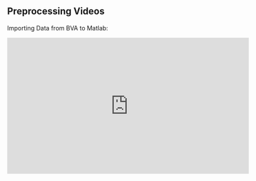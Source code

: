 ## Preprocessing Videos

Importing Data from BVA to Matlab:

<iframe width="560" height="315" src="https://www.youtube.com/embed/wyLg40dLwJo" title="YouTube video player" frameborder="0" allow="accelerometer; autoplay; clipboard-write; encrypted-media; gyroscope; picture-in-picture" allowfullscreen></iframe>
